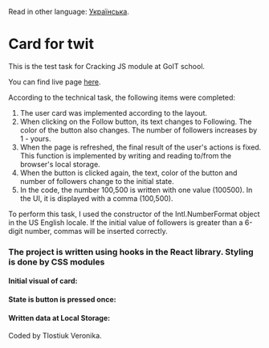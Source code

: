 Read in other language: [Українська](./README.ukr.md).

# Card for twit

This is the test task for Cracking JS module at GoIT school.

You can find live page [here](https://veronikanos.github.io/twit-card/).

According to the technical task, the following items were completed:

1. The user card was implemented according to the layout.
2. When clicking on the Follow button, its text changes to Following. The color
   of the button also changes. The number of followers increases by 1 - yours.
3. When the page is refreshed, the final result of the user's actions is fixed.
   This function is implemented by writing and reading to/from the browser's
   local storage.
4. When the button is clicked again, the text, color of the button and number of
   followers change to the initial state.
5. In the code, the number 100,500 is written with one value (100500). In the
   UI, it is displayed with a comma (100,500).

To perform this task, I used the constructor of the Intl.NumberFormat object in
the US English locale. If the initial value of followers is greater than a
6-digit number, commas will be inserted correctly.

### The project is written using hooks in the React library. Styling is done by CSS modules

#### Initial visual of card:

#### State is button is pressed once:

#### Written data at Local Storage:

Coded by Tlostiuk Veronika.
